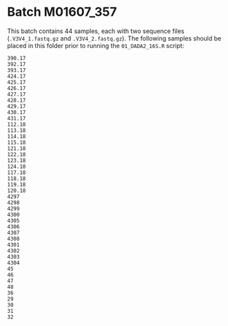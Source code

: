 # Batch M01607_357
This batch contains 44 samples, each with two sequence files (`.V3V4_1.fastq.gz` and `.V3V4_2.fastq.gz`). The following samples should be placed in this folder prior to running the `01_DADA2_16S.R` script:

```
390.17
392.17
393.17
424.17
425.17
426.17
427.17
428.17
429.17
430.17
431.17
112.18
113.18
114.18
115.18
121.18
122.18
123.18
124.18
117.18
118.18
119.18
120.18
4297
4298
4299
4300
4305
4306
4307
4308
4301
4302
4303
4304
45
46
47
48
36
29
30
31
32
```
